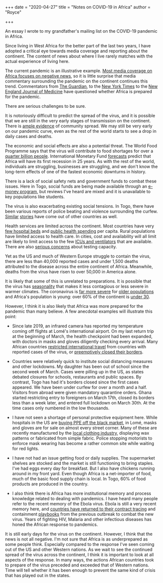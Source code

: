 +++
date = "2020-04-27"
title = "Notes on COVID-19 in Africa"
author = "Royce"

+++

An essay I wrote to my grandfather's mailing list on the COVID-19 pandemic in Africa.

<!--more-->

Since living in West Africa for the better part of the last two years, I have adopted a critical eye towards media coverage and reporting about the continent. The content of news about where I live rarely matches with the actual experience of living here.

The current pandemic is an illustrative example. [Most media coverage on Africa focuses on negative news](https://annenberg.usc.edu/news/research-and-impact/usc-norman-lear-center-unveils-major-initiative-change-way-americans-see), so it is little surprise that media commentary surrounding the pandemic on the continent continues this trend. Commentators from [The Guardian](https://www.theguardian.com/global-development/2020/apr/08/coronavirus-in-africa-what-happens-next), to the [New York Times](https://www.nytimes.com/2020/04/18/world/africa/africa-coronavirus-ventilators.html) to the [New England Journal of Medicine](https://www.nejm.org/doi/full/10.1056/NEJMp2008193?query=RP) have questioned whether Africa is prepared for the pandemic. 

There are serious challenges to be sure. 

It is notoriously difficult to predict the spread of the virus, and it is possible that we are still in the very early stages of transmission on the continent. There is [ample evidence](https://www.nation.co.ke/news/Covid-19-17-more-Kenyans-test-positive/1056-5532366-m9617q/index.html) of community spread. We may still be very early on our pandemic curve, even as the rest of the world starts to see a drop in daily cases and deaths.  

The economic and social effects are also a potential threat. The World Food Programme says that the virus will contribute to food shortages for over a [quarter billion people](http://docs.wfp.org/api/documents/WFP-0000114546/download/?_ga=2.208978578.1604501587.1587364510-1264218027.1561107831). International Monetary Fund [forecasts](https://www.reuters.com/article/us-health-coronavirus-africa-imf/imf-projects-a-recession-for-sub-saharan-africa-in-2020-idUSKCN21W1MT) predict that Africa will have its first recession in 25 years. As with the rest of the world, individuals are struggling, businesses are struggling, and we don't know the long-term effects of one of the fastest economic downturns in history. 

There is a lack of social safety nets and government funds to combat these issues. Here in Togo, social funds are being made available through an [e-money program](https://www.ft.com/content/adc604f6-7999-11ea-bd25-7fd923850377), but reviews I've heard are mixed and it is unavailable to key populations like students. 

The virus is also exacerbating existing social tensions. In Togo, there have been various reports of police beating and violence surrounding the curfew. [Similar](https://www.hrw.org/news/2020/04/02/uganda-respect-rights-covid-19-response) [stories](https://www.aljazeera.com/news/2020/03/kenya-police-fire-excessive-force-curfew-begins-200328101357933.html) have come out of other countries as well. 

Health services are limited across the continent. Most countries have very [few hospital beds](https://apps.who.int/gho/data/?theme=main) and [public health spending](https://apps.who.int/nha/database/) per capita. Rural populations have limited access to health care. In cities, cost and availability will all limit are likely to limit access to the few [ICUs and ventilators](https://www.nytimes.com/2020/04/18/world/africa/africa-coronavirus-ventilators.html) that are available. There are also [serious concerns](https://qz.com/africa/1832066/coronavirus-covid-19-testing-in-south-africa-leads-continent/) about testing capacity. 

Yet as the US and much of Western Europe struggle to contain the virus, there are less than 40,000 reported cases and under 1,500 deaths attributed to the disease across the entire continent of Africa. Meanwhile, deaths from the virus have risen to over 50,000 in America alone. 

It is likely that some of this is unrelated to preparations. It is possible that the virus has [seasonality](https://www.nature.com/articles/s41598-018-37481-y) that makes it less contagious or less severe in warmer climates. The coronavirus is [far more severe](https://www.nature.com/articles/s41591-020-0822-7) for [older populations](https://www.worldometers.info/coronavirus/coronavirus-age-sex-demographics/) and Africa's population is young: over 60% of the continent is [under 30](https://www.uneca.org/sites/default/files/PublicationFiles/demographic_profile_rev_april_25.pdf).

However, I think it is also likely that Africa was more prepared for the pandemic than many believe. A few anecdotal examples will illustrate this point: 
  
  - Since late 2019, an infrared camera has reported my temperature coming off flights at Lomé's international airport. On my last return trip at the beginning of March, the health checkpoint had been expanded, with doctors in masks and gloves diligently checking every arrival. Many African countries [restricted international travel](https://www.reuters.com/article/us-health-coronavirus-africa/african-nations-close-borders-cancel-flights-to-contain-coronavirus-spread-idUSKBN2120YR) from countries with reported cases of the virus, or [preemptively closed their borders](https://www.bloomberg.com/news/articles/2020-03-16/sub-saharan-africa-shuts-borders-schools-to-curb-coronavirus).
  
  - Countries were relatively quick to institute social distancing measures and other lockdowns.  My daughter has been out of school since the second week of March. Cases were pilling up in the US, as states debated closures for schools, restaurants and public spaces. By contrast, Togo has had it's borders closed since the first cases appeared.  We have been under curfew for over a month and a half. Visitors from abroad were given mandatory quarantine orders. Ghana started restricting entry to foreigners on March 17th, closed its borders less than a week later, and entered full lockdown on March 30th. At the time cases only numbered in the low thousands. 
  
  - I have not seen a shortage of personal protective equipment here. While hospitals in the US are [buying PPE off the black market](https://www.nejm.org/doi/full/10.1056/NEJMc2010025), in Lomé, masks and gloves are for sale on almost every street corner. Many of these are recently manufactured by the [local clothing industry](https://www.weforum.org/agenda/2020/04/covid19-in-africa-our-media-briefing-with-who/), displaying wax patterns or fabricated from simple fabric. Police stopping motorists to enforce mask wearing has become a rather common site while waiting for red lights.
  
  - I have not had an issue getting food or daily supplies. The supermarket shelves are stocked and the market is still functioning to bring staples. I've had eggs every day for breakfast. But I also have chickens running around in my front yard. Even though Africa is a net-importer of food, much of the basic food supply chain is local. In Togo, 60% of food products are produced in the country.  
  
  - I also think there is Africa has more institutional memory and process knowledge related to dealing with pandemics. I have heard many people refer to the recent memory of the Ebola virus. Ebola is still a very recent memory here, and [countries have returned to their contract tracing](https://www.cnbcafrica.com/africa-press-office/2020/04/26/coronavirus-liberia-ebola-contact-tracing-lessons-inform-covid-19-response/) and containment [playbooks](https://www.worldbank.org/en/news/feature/2020/04/03/in-the-face-of-coronavirus-african-countries-apply-lessons-from-ebola-response) from the previous outbreak to combat the new virus. Years of fighting HIV, Malaria and other infectious diseases has honed the African response to pandemics.

It is still early days for the virus on the continent. However, I think that the news is not all negative. I'm not sure that Africa is as underprepared as some people think. Especially compared to the response I've seen coming out of the US and other Western nations. As we wait to see the continued spread of the virus across the continent, I think it is important to look at all aspects of the response. In many ways, the actions African countries took to prepare of the virus preceded and exceeded that of Western nations. Time will tell whether it has been enough to prevent the same kind of crisis that has played out in the states. 
